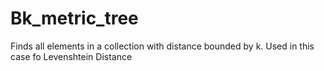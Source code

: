 # Bk_metric_tree
Finds all elements in  a collection with distance bounded by k. Used in this case fo Levenshtein Distance 
